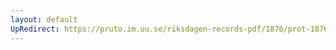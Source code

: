 ```yaml
---
layout: default
UpRedirect: https://pruto.im.uu.se/riksdagen-records-pdf/1876/prot-1876--fk--027/prot-1876--fk--027_017.pdf
---
```

